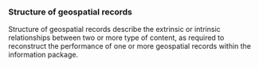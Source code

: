 ### Structure of geospatial records

Structure of geospatial records describe the extrinsic or intrinsic relationships between two or more type of content, as required to reconstruct the performance of one or more geospatial records within the information package.
